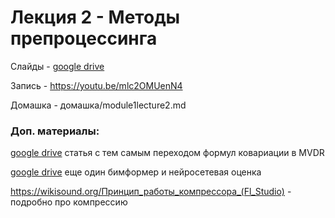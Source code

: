 # Лекция 2 - Методы препроцессинга 
Слайды - [google drive](https://docs.google.com/presentation/d/1-xe19Zp4qH1UU4dGTDYMKpfVVAEBMYTJ/edit?usp=sharing&ouid=116385375708859011313&rtpof=true&sd=true)

Запись - https://youtu.be/mlc2OMUenN4

Домашка - домашка/module1lecture2.md 

### Доп. материалы:

[google drive](https://drive.google.com/file/d/1ZCVVsASj_LTQaZd8fu5QAYbiaX-IHZV-/view?usp=sharing) статья с тем самым переходом формул ковариации в MVDR

[google drive](https://drive.google.com/file/d/1ZEB2uWfgOQXjlov2ympsiEmKbp1zXkmJ/view?usp=sharing) еще один бимформер и нейросетевая оценка

https://wikisound.org/Принцип_работы_компрессора_(Fl_Studio) - подробно про компрессию
